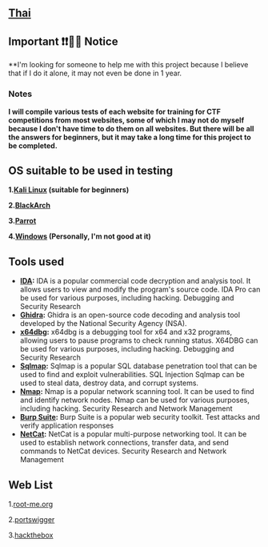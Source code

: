 ## [Thai](https://github.com/Thampakon/CTF/edit/main/README.md)
## Important ❗❗📣📣 Notice
**I'm looking for someone to help me with this project because I believe that if I do it alone, it may not even be done in 1 year.

### Notes
**I will compile various tests of each website for training for CTF competitions from most websites, some of which I may not do myself because I don't have time to do them on all websites. But there will be all the answers for beginners, but it may take a long time for this project to be completed.**

## OS suitable to be used in testing
**1.[Kali Linux](https://www.kali.org/get-kali/) (suitable for beginners)**

**2.[BlackArch](https://blackarch.org/)**

**3.[Parrot](https://www.parrotsec.org/)**

**4.[Windows](https://www.microsoft.com/th-en/software-download/) (Personally, I'm not good at it)**

## Tools used

* **[IDA](https://hex-rays.com/ida-free/#download):** IDA is a popular commercial code decryption and analysis tool. It allows users to view and modify the program's source code. IDA Pro can be used for various purposes, including hacking. Debugging and Security Research
* **[Ghidra](https://github.com/NationalSecurityAgency/ghidra):** Ghidra is an open-source code decoding and analysis tool developed by the National Security Agency (NSA).
* **[x64dbg](https://x64dbg.com/):** x64dbg is a debugging tool for x64 and x32 programs, allowing users to pause programs to check running status. X64DBG can be used for various purposes, including hacking. Debugging and Security Research
* **[Sqlmap](https://github.com/sqlmapproject/sqlmap):** Sqlmap is a popular SQL database penetration tool that can be used to find and exploit vulnerabilities. SQL Injection Sqlmap can be used to steal data, destroy data, and corrupt systems.
* **[Nmap](https://nmap.org/download.html):** Nmap is a popular network scanning tool. It can be used to find and identify network nodes. Nmap can be used for various purposes, including hacking. Security Research and Network Management
* **[Burp Suite](https://portswigger.net/burp/releases/professional-community-2023-9-4?requestededition=community&requestedplatform=):** Burp Suite is a popular web security toolkit. Test attacks and verify application responses
* **[NetCat](https://www.kali.org/tools/netcat/):** NetCat is a popular multi-purpose networking tool. It can be used to establish network connections, transfer data, and send commands to NetCat devices. Security Research and Network Management

## Web List

1.[root-me.org](https://www.root-me.org/)

2.[portswigger](https://portswigger.net/)

3.[hackthebox](https://www.hackthebox.com/)
